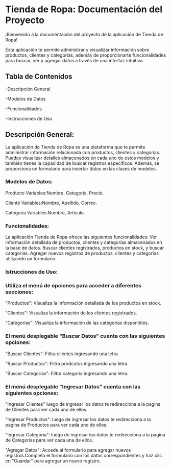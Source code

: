 # Tienda de Ropa: Documentación del Proyecto 

¡Bienvenido a la documentación del proyecto de la aplicación de Tienda de Ropa!

Esta aplicación te permite administrar y visualizar información sobre productos, clientes y categorías, además de proporcionarte funcionalidades para buscar, ver y agregar datos a través de una interfaz intuitiva.

## Tabla de Contenidos

-Descripción General

-Modelos de Datos

-Funcionalidades

-Instrucciones de Uso



## Descripción General:

La aplicación de Tienda de Ropa es una plataforma que te permite administrar información relacionada con productos, clientes y categorías. Puedes visualizar detalles almacenados en cada uno de estos modelos y también tienes la capacidad de buscar registros específicos. Además, se proporciona un formulario para insertar datos en las clases de modelos.

### Modelos de Datos:

Producto
Variables:Nombre, Categoría, Precio.

Cliente
Variables:Nombre, Apellido, Correo.

Categoría
Variables:Nombre, Artículo.

### Funcionalidades:

La aplicación Tienda de Ropa ofrece las siguientes funcionalidades:
Ver información detallada de productos, clientes y categorías almacenados en la base de datos.
Buscar clientes registrados, productos en stock, y buscar categorías.
Agregar nuevos registros de productos, clientes y categorías utilizando un formulario.

### Istrucciones de Uso:

### Utiliza el menú de opciones para acceder a diferentes secciones:

"Productos": Visualiza la información detallada de los productos en stock.

"Clientes": Visualiza la información de los clientes registrados.

"Categorías": Visualiza la información de las categorías disponibles.

### El menú desplegable "Buscar Datos" cuenta con las siguientes opciones:

"Buscar Clientes": Filtra clientes ingresando una letra.

"Buscar Productos": Filtra prodcutos ingresando una letra.

"Buscar Categorías": Filtra categoria ingresando una letra.


### El menú desplegable "Ingresar Datos" cuenta con las siguientes opciones:

"Ingresar Clientes" luego de ingresar los datos te redirecciona a la pagina de Clientes para ver cada uno de ellos.

"Ingresar Productos": luego de ingresar los datos te redirecciona a la pagina de Productos para ver cada uno de ellos.

"Ingresar Categoría": luego de ingresar los datos te redirecciona a la pagina de Categorias para ver cada una de ellos.



"Agregar Datos": Accede al formulario para agregar nuevos registros.Completa el formulario con los datos correspondientes y haz clic en "Guardar" para agregar un nuevo registro.
